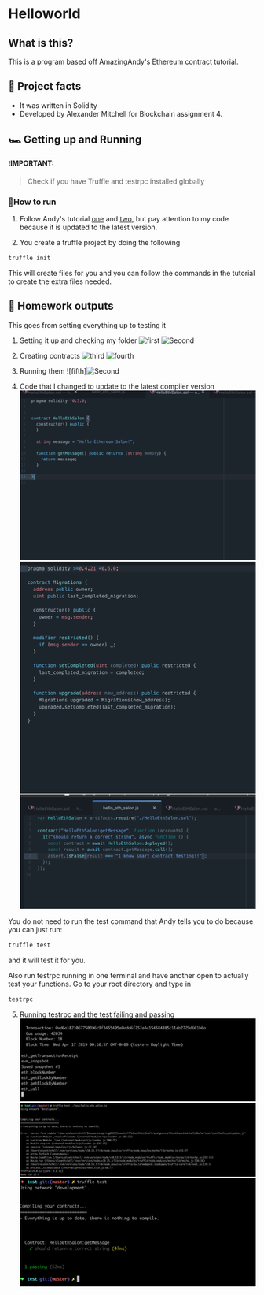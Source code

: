 # Helloworld

## What is this?

This is a program based off AmazingAndy's Ethereum contract tutorial.

## 💯 Project facts
* It was written in Solidity
* Developed by Alexander Mitchell for Blockchain assignment 4.

## 🏎 Getting up and Running

❗️**IMPORTANT:**
> Check if you have Truffle and testrpc installed globally

### 🤔How to run
1. Follow Andy's tutorial [one](https://medium.com/etherereum-salon/hello-ethereum-solan-contract-4643118a6119) and [two](https://medium.com/etherereum-salon/eth-testing-472c2f73b4c3), but pay attention to my code because it is updated to the latest version.

2. You create a truffle project by doing the following

```bash
truffle init
```
This will create files for you and you can follow the commands in the tutorial to create the extra files needed.


## 📝 Homework outputs

This goes from setting everything up to testing it

1. Setting it up and checking my folder
![first](/pics/helloWorld1.png)
![Second](/pics/helloWorld2.png)

2. Creating contracts
![third](/pics/helloWorld3.png)
![fourth](/pics/helloWorld4.png)

3. Running them
![fifth]![Second](/pics/helloWorld5.png)

4. Code that I changed to update to the latest compiler version
![sixth](/pics/test_1.png)
![seventh](/pics/test_2.png)
![eighth](/pics/test_3.png)

You do not need to run the test command that Andy tells you to do because you can just run:
```bash
truffle test
```
and it will test it for you.

Also run testrpc running in one terminal and have another open to actually test your functions.
Go to your root directory and type in
```bash
testrpc
```

5. Running testrpc and the test failing and passing
![ninth](/pics/test_6.png)
![tenth](/pics/test-wrong.png)
![eleventh](/pics/test-right.png)
